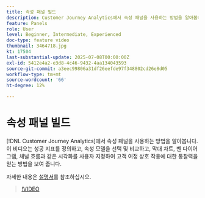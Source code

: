 ```yaml
---
title: 속성 패널 빌드
description: Customer Journey Analytics에서 속성 패널을 사용하는 방법을 알아봅니다.
feature: Panels
role: User
level: Beginner, Intermediate, Experienced
doc-type: feature video
thumbnail: 3464718.jpg
kt: 17504
last-substantial-update: 2025-07-08T00:00:00Z
exl-id: 5412e4a2-e3d8-4c46-9432-4aa134043593
source-git-commit: a3eec99806a31df26eefde97f348802cd26e8d05
workflow-type: tm+mt
source-wordcount: '66'
ht-degree: 12%

---
```


# 속성 패널 빌드

[!DNL Customer Journey Analytics]에서 속성 패널을 사용하는 방법을 알아봅니다. 이 비디오는 성공 지표를 정의하고, 속성 모델을 선택 및 비교하고, 막대 차트, 벤 다이어그램, 채널 흐름과 같은 시각화를 사용자 지정하여 고객 여정 상호 작용에 대한 통찰력을 얻는 방법을 보여 줍니다.

자세한 내용은 [설명서](https://experienceleague.adobe.com/ko/docs/analytics-platform/using/cja-workspace/panels/attribution)를 참조하십시오.

>[!VIDEO](https://video.tv.adobe.com/v/3464729/?learn=on&captions=kor)

